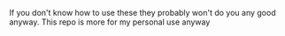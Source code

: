 If you don't know how to use these they probably won't do you any good anyway.
This repo is more for my personal use anyway
